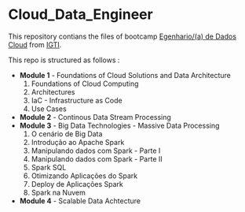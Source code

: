 # Cloud_Data_Engineer


This repository contians the files of bootcamp [Egenhario/(a) de Dados Cloud](https://www.igti.com.br/bootcamp/engenheiro-de-dados-cloud) from [IGTI](https://www.igti.com.br/).

This repo is structured as follows : 

- **Module 1** - Foundations of Cloud Solutions and Data Architecture
    1. Foundations of Cloud Computing
    2. Architectures
    3. IaC - Infrastructure as Code
    4. Use Cases
- **Module 2** - Continous Data Stream Processing
- **Module 3** - Big Data Technologies - Massive Data Processing 
    1. O cenário de Big Data
    2. Introdução ao Apache Spark
    3. Manipulando dados com Spark - Parte I
    4. Manipulando dados com Spark - Parte II
    5. Spark SQL 
    6. Otimizando Aplicações do Spark
    7. Deploy de Aplicações Spark
    8.  Spark na Nuvem
- **Module 4** - Scalable Data Achtecture

